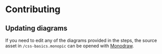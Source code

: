 # Contributing

## Updating diagrams

If you need to edit any of the diagrams provided in the steps,
the source asset in `/css-basics.monopic` can be opened with [Monodraw](https://monodraw.helftone.com/).
